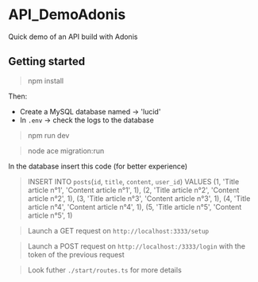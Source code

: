 # API_DemoAdonis

Quick demo of an API build with Adonis


## Getting started

> npm install

Then:
- Create a MySQL database named -> 'lucid'
- In `.env` -> check the logs to the database

> npm run dev

> node ace migration:run

In the database insert this code (for better experience)
> INSERT INTO `posts`(`id`, `title`, `content`, `user_id`) VALUES 
> (1, 'Title article n°1', 'Content article n°1', 1), 
> (2, 'Title article n°2', 'Content article n°2', 1), 
> (3, 'Title article n°3', 'Content article n°3', 1), 
> (4, 'Title article n°4', 'Content article n°4', 1), 
> (5, 'Title article n°5', 'Content article n°5', 1)

> Launch a GET request on `http://localhost:3333/setup`

> Launch a POST request on `http://localhost:/3333/login` with the token of the previous request

> Look futher `./start/routes.ts` for more details

